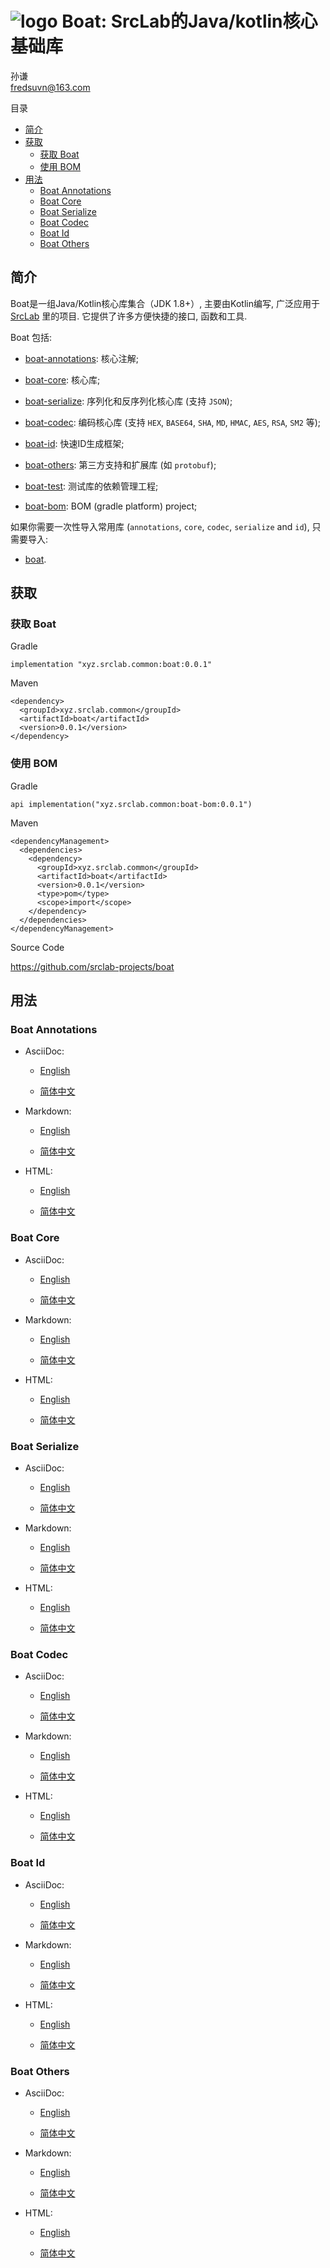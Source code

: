 # <span class="image">![logo](../logo.svg)</span> Boat: SrcLab的Java/kotlin核心基础库

<span id="author" class="author">孙谦</span>  
<span id="email" class="email"><fredsuvn@163.com></span>  

目录

-   [简介](#_简介)
-   [获取](#_获取)
    -   [获取 Boat](#_获取_boat)
    -   [使用 BOM](#_使用_bom)
-   [用法](#_用法)
    -   [Boat Annotations](#_boat_annotations)
    -   [Boat Core](#_boat_core)
    -   [Boat Serialize](#_boat_serialize)
    -   [Boat Codec](#_boat_codec)
    -   [Boat Id](#_boat_id)
    -   [Boat Others](#_boat_others)

## 简介

Boat是一组Java/Kotlin核心库集合（JDK 1.8+）, 主要由Kotlin编写,
广泛应用于 [SrcLab](https://github.com/srclab-projects) 里的项目.
它提供了许多方便快捷的接口, 函数和工具.

Boat 包括:

-   [boat-annotations](../boat-annotations/README.md): 核心注解;

-   [boat-core](../boat-core/README.md): 核心库;

-   [boat-serialize](../boat-serialize/README.md):
    序列化和反序列化核心库 (支持 `JSON`);

-   [boat-codec](../boat-codec/README.md): 编码核心库 (支持 `HEX`,
    `BASE64`, `SHA`, `MD`, `HMAC`, `AES`, `RSA`, `SM2` 等);

-   [boat-id](../boat-id/README.md): 快速ID生成框架;

-   [boat-others](../boat-others/README.md): 第三方支持和扩展库 (如
    `protobuf`);

-   [boat-test](../boat-test/): 测试库的依赖管理工程;

-   [boat-bom](../boat-bom/): BOM (gradle platform) project;

如果你需要一次性导入常用库 (`annotations`, `core`, `codec`, `serialize`
and `id`), 只需要导入:

-   [boat](../boat/).

## 获取

### 获取 Boat

Gradle

    implementation "xyz.srclab.common:boat:0.0.1"

Maven

    <dependency>
      <groupId>xyz.srclab.common</groupId>
      <artifactId>boat</artifactId>
      <version>0.0.1</version>
    </dependency>

### 使用 BOM

Gradle

    api implementation("xyz.srclab.common:boat-bom:0.0.1")

Maven

    <dependencyManagement>
      <dependencies>
        <dependency>
          <groupId>xyz.srclab.common</groupId>
          <artifactId>boat</artifactId>
          <version>0.0.1</version>
          <type>pom</type>
          <scope>import</scope>
        </dependency>
      </dependencies>
    </dependencyManagement>

Source Code

<https://github.com/srclab-projects/boat>

## 用法

### Boat Annotations

-   AsciiDoc:

    -   [English](../boat-annotations/docs/README_en.adoc)

    -   [简体中文](../boat-annotations/docs/README_zh.adoc)

-   Markdown:

    -   [English](../boat-annotations/docs/README_en.md)

    -   [简体中文](../boat-annotations/docs/README_zh.md)

-   HTML:

    -   [English](../boat-annotations/docs/README_en.html)

    -   [简体中文](../boat-annotations/docs/README_zh.html)

### Boat Core

-   AsciiDoc:

    -   [English](../boat-core/docs/README_en.adoc)

    -   [简体中文](../boat-core/docs/README_zh.adoc)

-   Markdown:

    -   [English](../boat-core/docs/README_en.md)

    -   [简体中文](../boat-core/docs/README_zh.md)

-   HTML:

    -   [English](../boat-core/docs/README_en.html)

    -   [简体中文](../boat-core/docs/README_zh.html)

### Boat Serialize

-   AsciiDoc:

    -   [English](../boat-serialize/docs/README_en.adoc)

    -   [简体中文](../boat-serialize/docs/README_zh.adoc)

-   Markdown:

    -   [English](../boat-serialize/docs/README_en.md)

    -   [简体中文](../boat-serialize/docs/README_zh.md)

-   HTML:

    -   [English](../boat-serialize/docs/README_en.html)

    -   [简体中文](../boat-serialize/docs/README_zh.html)

### Boat Codec

-   AsciiDoc:

    -   [English](../boat-codec/docs/README_en.adoc)

    -   [简体中文](../boat-codec/docs/README_zh.adoc)

-   Markdown:

    -   [English](../boat-codec/docs/README_en.md)

    -   [简体中文](../boat-codec/docs/README_zh.md)

-   HTML:

    -   [English](../boat-codec/docs/README_en.html)

    -   [简体中文](../boat-codec/docs/README_zh.html)

### Boat Id

-   AsciiDoc:

    -   [English](../boat-id/docs/README_en.adoc)

    -   [简体中文](../boat-id/docs/README_zh.adoc)

-   Markdown:

    -   [English](../boat-id/docs/README_en.md)

    -   [简体中文](../boat-id/docs/README_zh.md)

-   HTML:

    -   [English](../boat-id/docs/README_en.html)

    -   [简体中文](../boat-id/docs/README_zh.html)

### Boat Others

-   AsciiDoc:

    -   [English](../boat-others/docs/README_en.adoc)

    -   [简体中文](../boat-others/docs/README_zh.adoc)

-   Markdown:

    -   [English](../boat-others/docs/README_en.md)

    -   [简体中文](../boat-others/docs/README_zh.md)

-   HTML:

    -   [English](../boat-others/docs/README_en.html)

    -   [简体中文](../boat-others/docs/README_zh.html)
